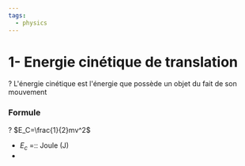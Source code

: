 ```yaml
---
tags:
  - physics
---
```

# 1- Energie cinétique de translation
?
L'énergie cinétique est l'énergie que possède un objet du fait de son mouvement

### Formule
?
$E_C=\frac{1}{2}mv^2$

- $E_c$ =:: Joule (J)
- 
